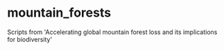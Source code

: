 # mountain_forests

Scripts from 'Accelerating global mountain forest loss and its implications for biodiversity' 

